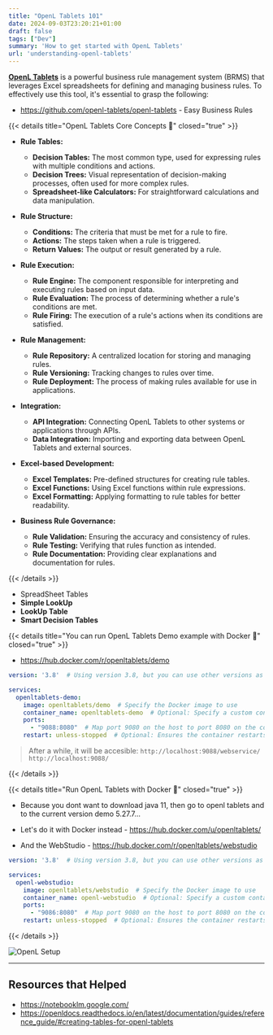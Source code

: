 ```yaml
---
title: "OpenL Tablets 101"
date: 2024-09-03T23:20:21+01:00
draft: false
tags: ["Dev"]
summary: 'How to get started with OpenL Tablets'
url: 'understanding-openl-tablets'
---
```


**[OpenL Tablets](https://www.openl-tablets.org/)** is a powerful business rule management system (BRMS) that leverages Excel spreadsheets for defining and managing business rules. To effectively use this tool, it's essential to grasp the following:

* https://github.com/openl-tablets/openl-tablets - Easy Business Rules

{{< details title="OpenL Tablets Core Concepts 📌" closed="true" >}}


- **Rule Tables:**
  - **Decision Tables:** The most common type, used for expressing rules with multiple conditions and actions.
  - **Decision Trees:** Visual representation of decision-making processes, often used for more complex rules.
  - **Spreadsheet-like Calculators:** For straightforward calculations and data manipulation.

- **Rule Structure:**
  - **Conditions:** The criteria that must be met for a rule to fire.
  - **Actions:** The steps taken when a rule is triggered.
  - **Return Values:** The output or result generated by a rule.

- **Rule Execution:**
  - **Rule Engine:** The component responsible for interpreting and executing rules based on input data.
  - **Rule Evaluation:** The process of determining whether a rule's conditions are met.
  - **Rule Firing:** The execution of a rule's actions when its conditions are satisfied.

- **Rule Management:**
  - **Rule Repository:** A centralized location for storing and managing rules.
  - **Rule Versioning:** Tracking changes to rules over time.
  - **Rule Deployment:** The process of making rules available for use in applications.

- **Integration:**
  - **API Integration:** Connecting OpenL Tablets to other systems or applications through APIs.
  - **Data Integration:** Importing and exporting data between OpenL Tablets and external sources.

- **Excel-based Development:**
  - **Excel Templates:** Pre-defined structures for creating rule tables.
  - **Excel Functions:** Using Excel functions within rule expressions.
  - **Excel Formatting:** Applying formatting to rule tables for better readability.

- **Business Rule Governance:**
  - **Rule Validation:** Ensuring the accuracy and consistency of rules.
  - **Rule Testing:** Verifying that rules function as intended.
  - **Rule Documentation:** Providing clear explanations and documentation for rules.



{{< /details >}}



* SpreadSheet Tables
* **Simple LookUp**
* **LookUp Table**
* **Smart Decision Tables**

{{< details title="You can run OpenL Tablets Demo example with Docker 📌" closed="true" >}}

* https://hub.docker.com/r/openltablets/demo

```yml
version: '3.8'  # Using version 3.8, but you can use other versions as appropriate

services:
  openltablets-demo:
    image: openltablets/demo  # Specify the Docker image to use
    container_name: openltablets-demo  # Optional: Specify a custom container name
    ports:
      - "9088:8080"  # Map port 9080 on the host to port 8080 on the container
    restart: unless-stopped  # Optional: Ensures the container restarts unless explicitly stopped
```

> After a while, it will be accesible: `http://localhost:9088/webservice/` `http://localhost:9088/`

{{< /details >}}


{{< details title="Run OpenL Tablets with Docker 📌" closed="true" >}}

* Because you dont want to download java 11, then go to openl tablets and to the current version demo 5.27.7...

* Let's do it with Docker instead - https://hub.docker.com/u/openltablets/

* And the WebStudio - https://hub.docker.com/r/openltablets/webstudio

```yml
version: '3.8'  # Using version 3.8, but you can use other versions as appropriate

services:
  openl-webstudio:
    image: openltablets/webstudio  # Specify the Docker image to use
    container_name: openl-webstudio  # Optional: Specify a custom container name
    ports:
      - "9086:8080"  # Map port 9080 on the host to port 8080 on the container
    restart: unless-stopped  # Optional: Ensures the container restarts unless explicitly stopped
```
{{< /details >}}

![OpenL Setup](/blog_img/openl-setup.png)


---

## Resources that Helped

* https://notebooklm.google.com/
* https://openldocs.readthedocs.io/en/latest/documentation/guides/reference_guide/#creating-tables-for-openl-tablets